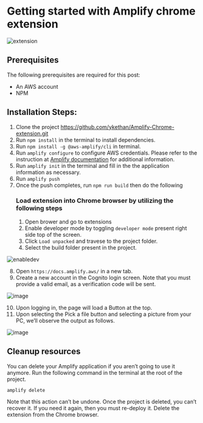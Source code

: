 # Getting started with Amplify chrome extension
![extension](https://user-images.githubusercontent.com/87995712/190833957-617158f4-4161-476a-bf76-a25273661da4.gif)

## Prerequisites

The following prerequisites are required for this post: 
* An AWS account
* NPM

## Installation Steps: 

1. Clone the project https://github.com/ykethan/Amplify-Chrome-extension.git
2. Run `npm install` in the terminal to install dependencies.
3. Run `npm install -g @aws-amplify/cli` in terminal.
4. Run `amplify configure` to configure AWS credentials. 
Please refer to the instruction at [Amplify documentation]("https://docs.amplify.aws/cli/start/install/#option-2-follow-the-instructions") for additional information.
5. Run `amplify init` in the terminal and fill in the the application information as necessary.
6. Run `amplify push`
7. Once the push completes, run `npm run build` then do the following
    ### Load extension into Chrome browser by utilizing the following steps
    1. Open brower and go to extensions
    2. Enable developer mode by toggling `developer mode` present right side top of the screen.
    3. Click `Load unpacked` and travese to the project folder.
    4. Select the build folder present in the project.

![enabledev](https://user-images.githubusercontent.com/87995712/190834009-79efc4c4-07d9-468e-b15e-6f2488ddfcde.gif)

8. Open `https://docs.amplify.aws/` in a new tab.
9. Create a new account in the Cognito login screen. Note that you must provide a valid email, as a verification code will be sent. 

![image](https://user-images.githubusercontent.com/87995712/190833760-0b19bc5a-a033-4e89-8875-c6080ef83980.png)

10. Upon logging in, the page will load a Button at the top.
11.	Upon selecting the Pick a file button and selecting a picture from your PC, we’ll observe the output as follows.


![image](https://user-images.githubusercontent.com/87995712/190833857-942ee458-4af5-474e-93a4-d5f7c8b36ca1.png)

## Cleanup resources

You can delete your Amplify application if you aren’t going to use it anymore. Run the following command in the terminal at the root of the project.

`amplify delete`

Note that this action can’t be undone. Once the project is deleted, you can’t recover it. If you need it again, then you must re-deploy it.
Delete the extension from the Chrome browser.

